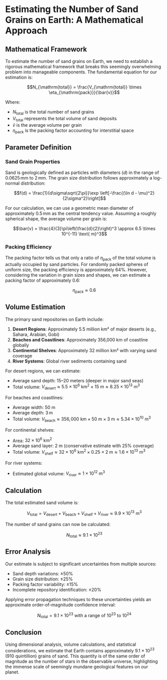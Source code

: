 
# Estimating the Number of Sand Grains on Earth: A Mathematical Approach

## Mathematical Framework

To estimate the number of sand grains on Earth, we need to establish a rigorous mathematical framework that breaks this seemingly overwhelming problem into manageable components. The fundamental equation for our estimation is:

$$N_{\mathrm{total}} = \frac{V_{\mathrm{total}} \times \eta_{\mathrm{pack}}}{\bar{v}}$$

Where:

-   $N_{\mathrm{total}}$ is the total number of sand grains
-   $V_{\mathrm{total}}$ represents the total volume of sand deposits
-   $\bar{v}$ is the average volume per grain
-   $\eta_{\mathrm{pack}}$ is the packing factor accounting for interstitial space

## Parameter Definition

### Sand Grain Properties

Sand is geologically defined as particles with diameters ($d$) in the range of $0.0625\,\mathrm{mm}$ to $2\,\mathrm{mm}$. The grain size distribution follows approximately a log-normal distribution:

$$f(d) = \frac{1}{d\sigma\sqrt{2\pi}}\exp \left[-\frac{(\ln d - \mu)^2}{2\sigma^2}\right]$$

For our calculation, we can use a geometric mean diameter of approximately $0.5\,\mathrm{mm}$ as the central tendency value. Assuming a roughly spherical shape, the average volume per grain is:

$$\bar{v} = \frac{4}{3}\pi\left(\frac{d}{2}\right)^3  \approx 6.5 \times 10^{-11} \text{ m}^3$$

### Packing Efficiency

The packing factor tells us that only a ratio of $\eta_{\mathrm{pack}}$ of the total volume is actually occupied by sand particles. For randomly packed spheres of uniform size, the packing efficiency is approximately $64\%$. However, considering the variation in grain sizes and shapes, we can estimate a packing factor of approximately $0.6$:

$$\eta_{\mathrm{pack}} \approx 0.6$$

## Volume Estimation

The primary sand repositories on Earth include:

1.  **Desert Regions**: Approximately 5.5 million km² of major deserts (e.g., Sahara, Arabian, Gobi)
2.  **Beaches and Coastlines**: Approximately 356,000 km of coastline globally
3.  **Continental Shelves**: Approximately 32 million km² with varying sand coverage
4.  **River Systems**: Global river sediments containing sand

For desert regions, we can estimate:

-   Average sand depth: $15$–$20$ meters (deeper in major sand seas)
-   Total volume: $V_{\mathrm{desert}} \approx 5.5 \times 10^6 \text{ km}^2 \times 15 \text{ m} \approx 8.25 \times 10^{13} \text{ m}^3$

For beaches and coastlines:

-   Average width: $50 \text{ m}$
-   Average depth: $3\,\text{m}$
-   Total volume: $V_{\mathrm{beach}} \approx 356,\!000 \text{ km} \times 50 \text{ m} \times 3 \text{ m} \approx 5.34 \times 10^{10} \text{ m}^3$

For continental shelves:

-   Area: $32 \times 10^6 \text{ km}^2$
-   Average sand layer: $2 \text{ m}$ (conservative estimate with $25\%$ coverage)
-   Total volume: $V_{\mathrm{shelf}} \approx 32 \times 10^6 \text{ km}^2 \times 0.25 \times 2 \text{ m} \approx 1.6 \times 10^{13} \text{ m}^3$

For river systems:

-   Estimated global volume: $V_{\mathrm{river}} \approx 1 \times 10^{12} \text{ m}^3$

## Calculation

The total estimated sand volume is:

$$V_{\mathrm{total}} = V_{\mathrm{desert}} + V_{\mathrm{beach}} + V_{\mathrm{shelf}} + V_{\mathrm{river}} \approx 9.9 \times 10^{13} \text{ m}^3$$

The number of sand grains can now be calculated:

$$N_{\mathrm{total}} \approx 9.1 \times 10^{23}$$

## Error Analysis

Our estimate is subject to significant uncertainties from multiple sources:

-   Sand depth variations: ±50%
-   Grain size distribution: ±25%
-   Packing factor variability: ±15%
-   Incomplete repository identification: ±20%

Applying error propagation techniques to these uncertainties yields an approximate order-of-magnitude confidence interval:

$$N_{\mathrm{total}} = 9.1 \times 10^{23} \text{ with a range of } 10^{23} \text{ to } 10^{24}$$

## Conclusion

Using dimensional analysis, volume calculations, and statistical considerations, we estimate that Earth contains approximately $9.1 \times 10^{23}$ (910 quintillion) grains of sand. This quantity is of the same order of magnitude as the number of stars in the observable universe, highlighting the immense scale of seemingly mundane geological features on our planet.
